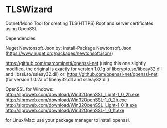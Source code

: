 # TLSWizard
Dotnet/Mono Tool for creating TLS(HTTPS) Root and server certificates using OpenSSL 

Dependencies:

Nuget Newtonsoft.Json by:
Install-Package Newtonsoft.Json
(https://www.nuget.org/packages/newtonsoft.json/)



https://github.com/marcominetti/openssl-net (using this one slightly modified, the original is exactly for version 1.0.1g of libcrypto.so/libeay32.dll and libssl.so/ssleay32.dll)
or:
https://github.com/openssl-net/openssl-net (for version 1.0.2a of libeay32.dll and ssleay32.dll)

OpenSSL for Windows:
http://slproweb.com/download/Win32OpenSSL_Light-1_0_2h.exe
http://slproweb.com/download/Win32OpenSSL-1_0_2h.exe
http://slproweb.com/download/Win32OpenSSL_Light-1_0_1t.exe
http://slproweb.com/download/Win32OpenSSL-1_0_1t.exe

for Linux/Mac: use your package manager to install openssl.